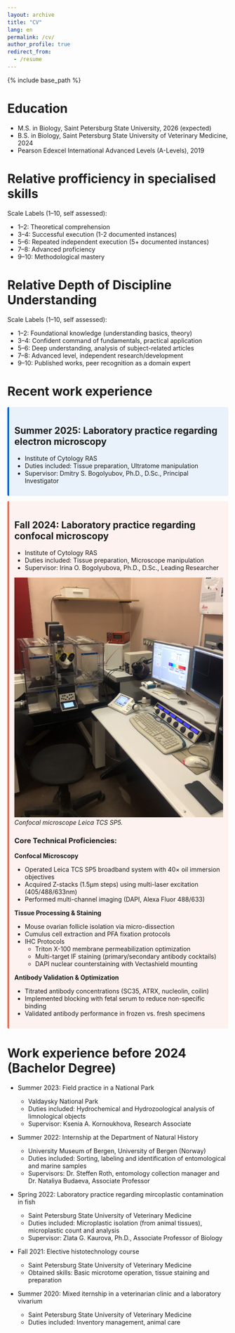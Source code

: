 ```yaml
---
layout: archive
title: "CV"
lang: en
permalink: /cv/
author_profile: true
redirect_from:
  - /resume
---
```


{% include base_path %}

# Education

* M.S. in Biology, Saint Petersburg State University, 2026 (expected)
* B.S. in Biology, Saint Petersburg State University of Veterinary Medicine, 2024
* Pearson Edexcel International Advanced Levels (A-Levels), 2019

# Relative profficiency in specialised skills

<div id="radar-chart-1"></div>

Scale Labels (1–10, self assessed):
* 1–2: Theoretical comprehension
* 3–4: Successful execution (1-2 documented instances)
* 5–6: Repeated independent execution (5+ documented instances)
* 7–8: Advanced proficiency
* 9–10: Methodological mastery

# Relative Depth of Discipline Understanding

<div id="radar-chart-2"></div>

<style>
.radar-chart {
  margin: 20px auto;
  font-family: var(--global-font-family, Arial, sans-serif);
  color: var(--global-text-color-light, #333);
}
.radar-chart svg {
  display: block;
  overflow: visible !important;
}
.legend {
  cursor: pointer;
  font-size: 12px;
  font-family: inherit;
  fill: currentColor;
}
.legend:hover {
  font-weight: bold;
}
.tooltip {
  position: absolute;
  background: rgba(0,0,0,0.8);
  color: white;
  padding: 5px 10px;
  border-radius: 3px;
  pointer-events: none;
  opacity: 0;
  font-size: 14px;
  font-family: inherit;
}
.radar-area {
  stroke-width: 2px;
  fill-opacity: 0.3;
}
.grid-circle {
  fill: none;
  stroke: #ccc;
  stroke-width: 0.5px;
}
</style>

<script src="{{ base_path }}/js/d3.v7.js"></script>

<script src="{{ base_path }}/js/spidercven.js"></script>

Scale Labels (1–10, self assessed):
* 1–2: Foundational knowledge (understanding basics, theory)
* 3–4: Confident command of fundamentals, practical application
* 5–6: Deep understanding, analysis of subject-related articles 
* 7–8: Advanced level, independent research/development
* 9–10: Published works, peer recognition as a domain expert

# Recent work experience

<div markdown="1" style="
  background: rgba(3, 102, 214, 0.08);
  border-left: 4px solid #0366d6;
  padding: 12px;
  margin: 12px 0;
  border-radius: 3px;
  color: inherit;
">

## Summer 2025: Laboratory practice regarding electron microscopy
  * Institute of Cytology RAS
  * Duties included: Tissue preparation, Ultratome manipulation 
  * Supervisor: Dmitry S. Bogolyubov, Ph.D., D.Sc., Principal Investigator
</div>

<div markdown="1" style="
  background: rgba(253, 110, 78, 0.08);
  border-left: 4px solid #ea6f54;
  padding: 12px;
  margin: 12px 0;
  border-radius: 3px;
  color: inherit;
">

## Fall 2024: Laboratory practice regarding confocal microscopy 
  * Institute of Cytology RAS
  * Duties included: Tissue preparation, Microscope manipulation
  * Supervisor: Irina O. Bogolyubova, Ph.D., D.Sc., Leading Researcher

![confocal](/images/IMG_0873.png)  
*Confocal microscope Leica TCS SP5.*

### Core Technical Proficiencies:

**Confocal Microscopy**
- Operated Leica TCS SP5 broadband system with 40× oil immersion objectives
- Acquired Z-stacks (1.5μm steps) using multi-laser excitation (405/488/633nm)
- Performed multi-channel imaging (DAPI, Alexa Fluor 488/633)

**Tissue Processing & Staining**
- Mouse ovarian follicle isolation via micro-dissection
- Cumulus cell extraction and PFA fixation protocols
- IHC Protocols
  - Triton X-100 membrane permeabilization optimization
  - Multi-target IF staining (primary/secondary antibody cocktails)
  - DAPI nuclear counterstaining with Vectashield mounting

**Antibody Validation & Optimization**
- Titrated antibody concentrations (SC35, ATRX, nucleolin, coilin)
- Implemented blocking with fetal serum to reduce non-specific binding
- Validated antibody performance in frozen vs. fresh specimens
</div>

# Work experience before 2024 (Bachelor Degree)

* Summer 2023: Field practice in a National Park
  * Valdaysky National Park
  * Duties included: Hydrochemical and Hydrozoological analysis of limnological objects
  * Supervisor: Ksenia A. Kornoukhova, Research Associate

* Summer 2022: Internship at the Department of Natural History
  * University Museum of Bergen, University of Bergen (Norway)
  * Duties included: Sorting, labeling and identification of entomological and marine samples
  * Supervisors: Dr. Steffen Roth, entomology collection manager and Dr. Nataliya Budaeva, Associate Professor

* Spring 2022: Laboratory practice regarding mircoplastic contamination in fish
  * Saint Petersburg State University of Veterinary Medicine
  * Duties included: Microplastic isolation (from animal tissues), microplastic count and analysis
  * Supervisor: Zlata G. Kaurova, Ph.D., Associate Professor of Biology 

* Fall 2021: Elective histotechnology course
  * Saint Petersburg State University of Veterinary Medicine
  * Obtained skills: Basic microtome operation, tissue staining and preparation

* Summer 2020: Mixed iternship in a veterinarian clinic and a laboratory vivarium
  * Saint Petersburg State University of Veterinary Medicine
  * Duties included: Inventory management, animal care